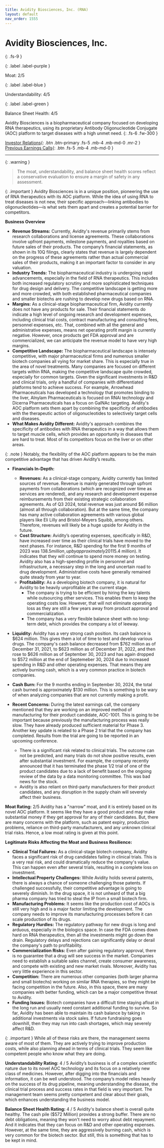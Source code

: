 ```yaml
---
title: Avidity Biosciences, Inc. (RNA)
layout: default
nav_order: 1555
---
```


# Avidity Biosciences, Inc.
{: .fs-9 }

{: .label .label-purple }

Moat: 2/5

{: .label .label-blue }

Understandability: 4/5

{: .label .label-green }

Balance Sheet Health: 4/5

Avidity Biosciences is a biopharmaceutical company focused on developing RNA therapeutics, using its proprietary Antibody Oligonucleotide Conjugate (AOC) platform to target diseases with a high unmet need.
{: .fs-6 .fw-300 }

[Investor Relations](https://www.google.com/search?q=RNA+investor+relations){: .btn .btn-primary .fs-5 .mb-4 .mb-md-0 .mr-2 }
[Previous Earnings Calls](https://discountingcashflows.com/company/RNA/transcripts/){: .btn .fs-5 .mb-4 .mb-md-0 }

---

{: .warning }
>The moat, understandability, and balance sheet health scores reflect a conservative evaluation to ensure a margin of safety in any assessment.



{: .important }
Avidity Biosciences is in a unique position, pioneering the use of RNA therapeutics with its AOC platform. While the idea of using RNA to treat diseases is not new, their specific approach—linking antibodies to oligonucleotides—is what sets them apart and creates a potential barrier for competitors.

**Business Overview**

*   **Revenue Streams:** Currently, Avidity's revenue primarily stems from research collaborations and license agreements. These collaborations involve upfront payments, milestone payments, and royalties based on future sales of their products. The company’s financial statements, as shown in its 10Q filings, clearly states that revenue is largely dependent on the progress of these agreements rather than actual commercial sales of their products, making it an important factor to consider in any valuation.
*  **Industry Trends:** The biopharmaceutical industry is undergoing rapid advancements, especially in the field of RNA therapeutics. This includes both increased regulatory scrutiny and more sophisticated techniques for drug design and delivery. The competitive landscape is getting more and more crowded, with both established pharmaceutical companies and smaller biotechs are rushing to develop new drugs based on RNA.
*   **Margins:** As a clinical-stage biopharmaceutical firm, Avidity currently does not have any products for sale. Their financial statements do indicate a high level of ongoing research and development expenses, including clinical trial costs, contract manufacturing and consulting fees, personnel expenses, etc. That, combined with all the general and administrative expenses, means net operating profit margin is currently negative. However, once products get FDA approval and are commercialized, we can anticipate the revenue model to have very high margins.
*   **Competitive Landscape:** The biopharmaceutical landscape is intensely competitive, with major pharmaceutical firms and numerous smaller biotech companies all vying for market share. This is especially true in the area of novel treatments. Many companies are focused on different targets within RNA, making the competitive landscape quite crowded, especially for common targets. Given the significant investments in R&D and clinical trials, only a handful of companies with differentiated platforms tend to achieve success. For example, Arrowhead Pharmaceuticals has developed a technology that promotes binding to the liver, Alnylam Pharmaceuticals is focused on RNAi technology and Dicerna Pharmaceuticals has a focus on GalNAc targeting. Avidity's AOC platform sets them apart by combining the specificity of antibodies with the therapeutic action of oligonucleotides to selectively target cells and diseases.
*  **What Makes Avidity Different:** Avidity's approach combines the specificity of antibodies with RNA therapeutics in a way that allows them to target muscle cells, which provides an opportunity in diseases that are hard to treat. Most of its competitors focus on the liver or on other areas.

{: .note }
Notably, the flexibility of the AOC platform appears to be the main competitive advantage that has driven Avidity’s results.

*  **Financials In-Depth:**

    *   **Revenues:** As a clinical-stage company, Avidity currently has limited sources of revenue. Revenue is mainly generated through upfront payments from collaborations (which are recognized over time as services are rendered), and any research and development expense reimbursements from their existing strategic collaboration agreements. As of Q3 2024, total revenue was just around $6 million (almost all through collaboration). But at the same time, the company has many active collaboration agreements with various global players like Eli Lilly and Bristol-Meyers Squibb, among others. Therefore, revenues will likely be a huge upside for Avidity in the future.
   *    **Cost Structure:** Avidity’s operating expenses, specifically in R&D, have increased over time as their clinical trials have moved to the next phases. For instance, R&D spending for the first 9 months of 2023 was $138.5 million, up by approximately 20% compared to the same period in 2022 ($115.4 million). It indicates that they will continue to spend more money on testing. Avidity also has a high-spending profile in personnel and infrastructure, a necessary step in the long and uncertain road to drug development. Administrative costs have generally remained quite steady from year to year.
    *   **Profitability:** As a developing biotech company, it is natural for Avidity to be heavily unprofitable at the current stage.
        *   The company is trying to be efficient by hiring the key talents while outsourcing other services. This enables them to keep the operating costs low. However, that will not eliminate operating loss as they are still a few years away from product approval and commercialization.
        *   The company has a very flexible balance sheet with no long-term debt, which provides the company a lot of leeway.
  *  **Liquidity:** Avidity has a very strong cash position. Its cash balance is $624 million. This gives them a lot of time to test and develop various drugs. The company's cash balance decreased from $762 million as of December 31, 2021, to $623 million as of December 31, 2022, and then rose to $626 million as of September 30, 2023 and has again dropped to $572 million at the end of Septemeber 30, 2024 due to increased spending in R&D and other operating expenses. That means they are actively burning cash, which is a very common practice in biotech companies.
  *  **Cash Burn:** For the 9 months ending in September 30, 2024, the total cash burned is approximately $130 million. This is something to be wary of when analyzing companies that are not currently making a profit.
*   **Recent Concerns:** During the latest earnings call, the company mentioned that they are working on an improved method of manufacturing for their product candidate, AOC-1001. This is going to be important because previously the manufacturing process was really slow. They have already produced sufficient material for Phase 3. Another key update is related to a Phase 2 trial that the company has completed. Results from the trial are going to be reported in an upcoming conference.
    * There is a significant risk related to clinical trials. The outcome can not be predicted, and many trials do not show positive results, even after substantial investment. For example, the company recently announced that it has terminated the phase 1/2 trial of one of the product candidates due to a lack of benefit based on the ongoing review of the data by a data monitoring committee. This was bad news for the stock.
    * Avidity is also reliant on third-party manufacturers for their product candidates, and any disruption in the supply chain will severely affect their business.

**Moat Rating:** 2/5
Avidity has a "narrow" moat, and it is entirely based on its novel AOC platform. It seems like they have a good product and may make substantial money if they get approval for any of their candidates. But, there are many concerns with the platform, such as patent expiry, production problems, reliance on third-party manufacturers, and any unknown clinical trial risks. Hence, a low moat rating is given at this point.

**Legitimate Risks Affecting the Moat and Business Resilience:**

*   **Clinical Trial Failures:** As a clinical-stage biotech company, Avidity faces a significant risk of drug candidates failing in clinical trials. This is a very real risk, and could dramatically reduce the company's value. This can happen even after several trials, resulting in a complete loss on investment.
*   **Intellectual Property Challenges:** While Avidity holds several patents, there is always a chance of someone challenging those patents. If challenged successfully, their competitive advantage is going to severely diminish. In the drug space, it is not unheard of that a big pharma company has tried to steal the IP from a small biotech firm.
*  **Manufacturing Problems:** It seems like the production cost of AOCs is still very high and is a major factor limiting the development. The company needs to improve its manufacturing processes before it can scale production of its drugs.
*   **Regulatory Hurdles:** The regulatory pathway for new drugs is long and arduous, especially in the biologics space. In case the FDA comes down hard on RNA therapeutics, then all the investments might go down the drain. Regulatory delays and rejections can significantly delay or derail the company's path to profitability.
*   **Commercialization Risks:** Even after gaining regulatory approval, there is no guarantee that a drug will see success in the market. Companies need to establish a suitable sales channel, create consumer awareness, and compete with existing and new market rivals. Moreover, Avidity has very little experience in this sector.
*   **Competition:** There are numerous other companies (both larger pharma and small biotechs) working on similar RNA therapies, so they might be facing competition in the future. Also, in this space, there are many companies with better funding, which can be a major competitive threat to Avidity.
*  **Funding Issues:** Biotech companies have a difficult time staying afloat in the long run and usually need constant additional funding to survive. So far, Avidity has been able to maintain its cash balance by taking in additional investments via stock sales. If future fundraising goes downhill, then they may run into cash shortages, which may severely affect R&D.

{: .important }
While all of these risks are there, the management seems aware of most of them. They are actively trying to improve production costs, while also planning ahead in terms of clinical trials. They seem like competent people who know what they are doing.

**Understandability Rating:** 4 / 5
Avidity’s business is of a complex scientific nature due to its novel AOC technology and its focus on a relatively new class of medicines. However, after digging into the financials and information, it can be well understood. The company’s model relies heavily on the success of its drug pipeline, meaning understanding the disease, the clinical trial process and success rates in that field is very important. The management team seems pretty competent and clear about their goals, which enhances understanding the business model.

**Balance Sheet Health Rating:** 4 / 5
Avidity's balance sheet is overall quite healthy. The cash pile ($572 Million) provides a strong buffer. There are no debt obligations, meaning they won't need to worry about debt repayment. And it indicates that they can focus on R&D and other operating expenses. However, at the same time, they are aggressively burning cash, which is very common for the biotech sector. But still, this is something that has to be kept in mind.
